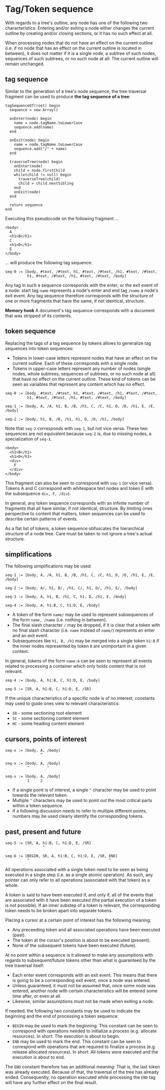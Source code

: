 
<!-- ======================================================================= -->
# Tag/Token sequence

With regards to a tree's outline, any node has one of the following two 
characteristics: Entering and/or exiting a node either changes the current
outline by creating and/or closing sections, or it has no such effect at all.

When processing nodes that do not have an effect on the current outline (i.e.
if no node that has an effect on the current outline is located in between),
it does not matter if it is a single node, a subtree of such nodes, sequences
of such subtrees, or no such node at all: The current outline will remain
unchanged.

<!-- ======================================================================= -->
## tag sequence

Similar to the generation of a tree's node sequence, the tree traversal
fragment can be used to produce **the tag sequence of a tree**:

```
tagSequenceOf(root) begin
  sequence = new Array()

  onEnter(node) begin
    name = node.tagName.toLowerCase
    sequence.add(name)
  end

  onExit(node) begin
    name = node.tagName.toLowerCase
    sequence.add("/" + name)
  end

  traverseTree(node) begin
    onEnter(node)
    child = node.firstChild
    while(child != null) begin
      traverseTree(child)
      child = child.nextSibling
    end
    onExit(node)
  end

  return sequence
end
```

Executing this pseudocode on the following fragment ...

```
<body>
  A
  <h1>B</h1>
  C
  <h1>D</h1>
  E
</body>
```

... will produce the following tag sequence:

```
seq-0 := [body, #text, /#text, h1, #text, /#text, /h1, #text, /#text,
          h1, #text, /#text, /h1, #text, /#text, /body]
```

Any tag in such a sequence corresponds with the enter, or the exit event of a
node: start tag `name` represents a node's enter and end tag `/name` a node's
exit event. Any tag sequence therefore corresponds with the structure of one
or more fragments that have the same, if not identical, structure.

**Memory hook**
A document's tag sequence corresponds with
a document that was stripped of its contents.

<!-- ======================================================================= -->
## token sequence

Replacing the tags of a tag sequence by tokens allows to generalize tag
sequences into token sequences:

* Tokens in lower-case letters represent nodes that have an effect on
  the current outline. Each of these corresponds with a single node.
* Tokens in upper-case letters represent any number of nodes (single
  nodes, whole subtrees, sequences of subtrees, or no such node at all)
  that have no effect on the current outline. These kind of tokens can
  be seen as variables that represent any content which has no effect.

```
seq-0 := [body, #text, /#text, h1, #text, /#text, /h1, #text, /#text,
          h1, #text, /#text, /h1, #text, /#text, /body]

seq-1 := [body, A, /A, h1, B, /B, /h1, C, /C, h1, D, /D, /h1, E, /E, /body]

seq-2 := [body, h1, B, /B, /h1, h1, D, /D, /h1, /body]
```

Note that `seq-2` corresponds with `seq-1`, but not vice versa. These two
sequences are not equivalent because `seq-2` is, due to missing nodes, a
specialization of `seq-1`.

```
<body>
  <h1>B</h1>
  <h1>D</h1>
  <div>
    F
  </div>
</body>
```

This fragment can also be seen to correspond with `seq-1` (or vice versa).
Tokens A and C correspond with whitespace text nodes and token E with the
subsequence `div, F, /div`).

In general, any token sequence corresponds with an infinite number of fragments
that all have similar, if not identical, structure. By limiting ones perspective
to content that matters, token sequences can be used to describe certain
patterns of events.

As a flat list of tokens, a token sequence obfuscates the hierarchical structure
of a node tree. Care must be taken to not ignore a tree's actual structure.

<!-- ======================================================================= -->
## simplifications

The following simplifications may be used:

```
seq-1 := [body, A, /A, h1, B, /B, /h1, C, /C, h1, D, /D, /h1, E, /E, /body]

seq-2 := [body, A/, h1, B/, /h1, C/, h1, D/, /h1, E/, /body]

seq-3 := [body, A, h1, B, /h1, C, h1, D, /h1, E, /body]

seq-4 := [body, A, h1:B, C, h1:D, E, /body]
```

* A token of the form `name/` may be used to represent subsequences of the
  form `name, /name` (i.e. nothing in between).
* The final slash character `/` may be dropped, if it is clear that a token
  with no final slash character (i.e. `name` instead of `name/`) represents
  an enter and an exit event.
* Subsequences like `h1, B, /h1` may be merged into a single token `h1:B` if
  the inner nodes represented by token `B` are unimportant in a given context.

In general, tokens of the form `name:A` can be seen to represent all events
related to processing a container which only holds content that is not relevant.

```
seq-4 := [body, A, h1:B, C, h1:D, E, /body]

seq-5 := [SR, A, h1:B, C, h1:D, E, /SR]
```

If the unique characteristics of a specific node is of no interest,
constants may used to guide ones view to relevant characteristics:

* `SR` - some sectioning root element
* `SC` - some sectioning content element
* `HC` - some heading content element

<!-- ======================================================================= -->
## cursors, points of interest

```
seq-x := [body, A, /body]
                ^

seq-x := [body, A, /body]
          ^        ^

seq-x := [body, A, /body]
          1     2
```

* If a single point is of interest, a single `^` character may be used
  to point towards the relevant token.
* Multiple `^` characters may be used to point out the most critical parts
  within a token sequence.
* If a following discussion needs to refer to multiple different points,
  numbers may be used clearly identify the corresponding tokens.

<!-- ======================================================================= -->
## past, present and future

```
seq-5 := [SR, A, h1:B, C, h1:D, E, /SR]
                 ^

seq-6 := [BEGIN, SR, A, h1:B, C, h1:D, E, /SR, END]
          ^                                    ^
```

All operations associated with a single token need to be seen as being executed
in a single step (i.e. as a single atomic operation). As such, any pointer can
only refer to all operations (associated with that token) as a whole.

A token is said to have been executed if, and only if, all of the events that
are associated with it have been executed (the partial execution of a token is
not possible). If an inner substep of a token is relevant, the corresponding
token needs to be broken apart into separate tokens.

Placing a cursor at a certain point of interest has the following meaning:

* Any preceeding token and all associated operations have been executed (past).
* The token at the cursor's position is about to be executed (present).
* None of the subsequent tokens have been executed (future).

At no point within a sequence is it allowed to make any assumptions with
regards to subsequent/future tokens other than what is guaranteed by the
tree traversal itself:

* Each enter event corresponds with an exit event. This means that there
  is going to be a corresponding exit event, once a node was entered.
* Unless guaranteed, it must not be assumed that, once some node was entered,
  another node with certain characteristics will be entered some time after,
  or even at all.
* Likewise, similar assumptions must not be made when exiting a node.

If needed, the following two constants may be used to indicate the beginning
and the end of processing a token sequence:

* `BEGIN` may be used to mark the beginning. This constant can be seen to
  correspond with operations needed to initialize a process (e.g. allocate
  resources). In short: The execution is about to begin.
* `END` may be used to mark the end. This constant can be seen to correspond
  with operations that are required to finalize a process (e.g. release
  allocated resources). In short: All tokens were executed and the execution
  is about to end.

The `END` constant therefore has an additional meaning: That is, the last
token was already executed. Because of that, the traversal of the tree has
already ended. Consequently, no operation executed while processing the
`END` tag will have any further effect on the final result.
